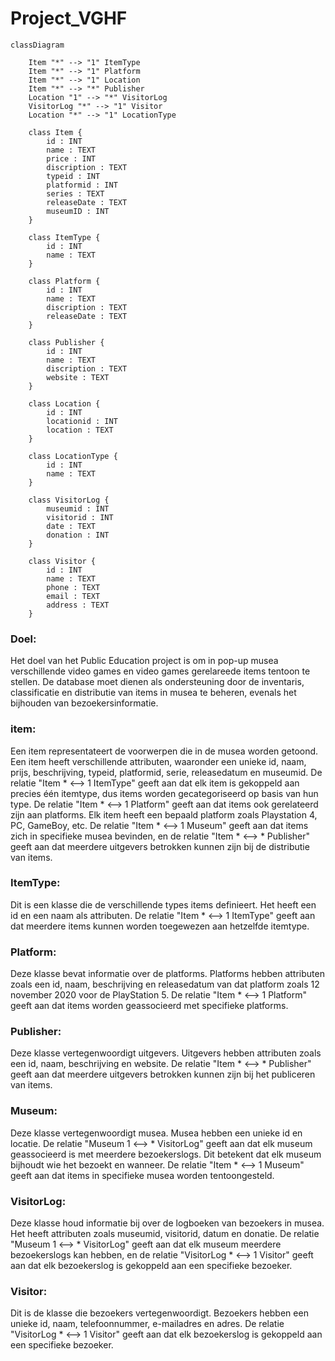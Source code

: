 # Project_VGHF

``` mermaid
classDiagram

    Item "*" --> "1" ItemType
    Item "*" --> "1" Platform
    Item "*" --> "1" Location
    Item "*" --> "*" Publisher
    Location "1" --> "*" VisitorLog
    VisitorLog "*" --> "1" Visitor
    Location "*" --> "1" LocationType

    class Item {
        id : INT
        name : TEXT
        price : INT
        discription : TEXT
        typeid : INT
        platformid : INT
        series : TEXT
        releaseDate : TEXT
        museumID : INT
    }

    class ItemType {
        id : INT
        name : TEXT
    }

    class Platform {
        id : INT
        name : TEXT
        discription : TEXT
        releaseDate : TEXT
    }
    
    class Publisher {
        id : INT
        name : TEXT
        discription : TEXT
        website : TEXT
    }
    
    class Location {
        id : INT
        locationid : INT
        location : TEXT
    }
    
    class LocationType {
        id : INT
        name : TEXT
    }

    class VisitorLog {
        museumid : INT
        visitorid : INT
        date : TEXT
        donation : INT
    }
    
    class Visitor {
        id : INT
        name : TEXT
        phone : TEXT
        email : TEXT
        address : TEXT
    }       
 ```
### Doel:
Het doel van het Public Education project is om in pop-up musea verschillende video games en video games gerelareede items tentoon te stellen. De database moet dienen als ondersteuning door de inventaris, classificatie en distributie van items in musea te beheren, evenals het bijhouden van bezoekersinformatie.
 
### item:
Een item representateert de voorwerpen die in de musea worden getoond. Een item heeft verschillende attributen, waaronder een unieke id, naam, prijs, beschrijving, typeid, platformid, serie, releasedatum en museumid. De relatie "Item * <--> 1 ItemType" geeft aan dat elk item is gekoppeld aan precies één itemtype, dus items worden gecategoriseerd op basis van hun type. De relatie "Item * <--> 1 Platform" geeft aan dat items ook gerelateerd zijn aan platforms. Elk item heeft een bepaald platform zoals Playstation 4, PC, GameBoy, etc. De relatie "Item * <--> 1 Museum" geeft aan dat items zich in specifieke musea bevinden, en de relatie "Item * <--> * Publisher" geeft aan dat meerdere uitgevers betrokken kunnen zijn bij de distributie van items.

### ItemType:
Dit is een klasse die de verschillende types items definieert. Het heeft een id en een naam als attributen. De relatie "Item * <--> 1 ItemType" geeft aan dat meerdere items kunnen worden toegewezen aan hetzelfde itemtype.

### Platform:
Deze klasse bevat informatie over de platforms. Platforms hebben attributen zoals een id, naam, beschrijving en releasedatum van dat platform zoals 12 november 2020 voor de PlayStation 5. De relatie "Item * <--> 1 Platform" geeft aan dat items worden geassocieerd met specifieke platforms.

### Publisher:
Deze klasse vertegenwoordigt uitgevers. Uitgevers hebben attributen zoals een id, naam, beschrijving en website. De relatie "Item * <--> * Publisher" geeft aan dat meerdere uitgevers betrokken kunnen zijn bij het publiceren van items.

### Museum:
Deze klasse vertegenwoordigt musea. Musea hebben een unieke id en locatie. De relatie "Museum 1 <--> * VisitorLog" geeft aan dat elk museum geassocieerd is met meerdere bezoekerslogs. Dit betekent dat elk museum bijhoudt wie het bezoekt en wanneer. De relatie "Item * <--> 1 Museum" geeft aan dat items in specifieke musea worden tentoongesteld.

### VisitorLog:
Deze klasse houd informatie bij over de logboeken van bezoekers in musea. Het heeft attributen zoals museumid, visitorid, datum en donatie. De relatie "Museum 1 <--> * VisitorLog" geeft aan dat elk museum meerdere bezoekerslogs kan hebben, en de relatie "VisitorLog * <--> 1 Visitor" geeft aan dat elk bezoekerslog is gekoppeld aan een specifieke bezoeker.

### Visitor:
Dit is de klasse die bezoekers vertegenwoordigt. Bezoekers hebben een unieke id, naam, telefoonnummer, e-mailadres en adres. De relatie "VisitorLog * <--> 1 Visitor" geeft aan dat elk bezoekerslog is gekoppeld aan een specifieke bezoeker.
